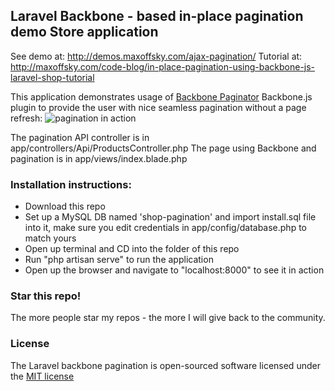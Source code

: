 ## Laravel Backbone - based in-place pagination demo Store application

See demo at: http://demos.maxoffsky.com/ajax-pagination/
Tutorial at: http://maxoffsky.com/code-blog/in-place-pagination-using-backbone-js-laravel-shop-tutorial

This application demonstrates usage of [Backbone Paginator](http://backbone-paginator.github.io/backbone.paginator/) Backbone.js plugin to provide the user with nice seamless pagination without a page refresh:
![pagination in action](https://raw.github.com/msurguy/laravel-backbone-pagination/master/pagination.gif)

The pagination API controller is in app/controllers/Api/ProductsController.php
The page using Backbone and pagination is in app/views/index.blade.php

### Installation instructions:
- Download this repo
- Set up a MySQL DB named 'shop-pagination' and import install.sql file into it, make sure you edit credentials in app/config/database.php to match yours
- Open up terminal and CD into the folder of this repo
- Run "php artisan serve" to run the application
- Open up the browser and navigate to "localhost:8000" to see it in action

### Star this repo!

The more people star my repos - the more I will give back to the community.

### License

The Laravel backbone pagination is open-sourced software licensed under the [MIT license](http://opensource.org/licenses/MIT)
